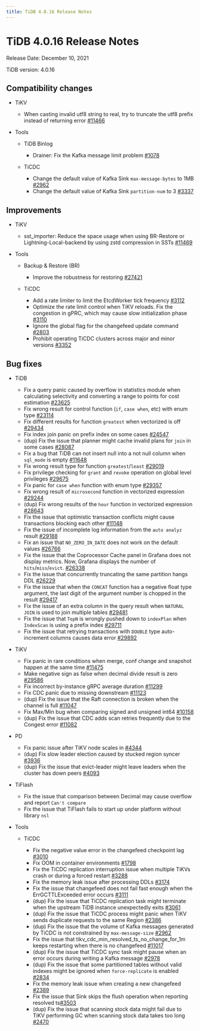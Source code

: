 ```yaml
---
title: TiDB 4.0.16 Release Notes
---
```


# TiDB 4.0.16 Release Notes

Release Date: December 10, 2021

TiDB version: 4.0.16

## Compatibility changes

+ TiKV

    - When casting invalid utf8 string to real, try to truncate the utf8 prefix instead of returning error [#11466](https://github.com/tikv/tikv/issues/11466)

+ Tools

    + TiDB Binlog

        - Drainer: Fix the Kafka message limit problem [#1078](https://github.com/pingcap/tidb-binlog/pull/1078)

    + TiCDC

        - Change the default value of Kafka Sink `max-message-bytes` to 1MB [#2962](https://github.com/pingcap/ticdc/issues/2962)
        - Change the default value of Kafka Sink `partition-num` to 3 [#3337](https://github.com/pingcap/ticdc/issues/3337)

## Improvements

+ TiKV

    - sst_importer: Reduce the space usage when using BR-Restore or Lightning-Local-backend by using zstd compression in SSTs  [#11469](https://github.com/tikv/tikv/issues/11469)

+ Tools

    + Backup & Restore (BR)

        - Improve the robustness for restoring [#27421](https://github.com/pingcap/tidb/issues/27421)

    + TiCDC

        - Add a rate limiter to limit the EtcdWorker tick frequency [#3112](https://github.com/pingcap/ticdc/issues/3112)
        - Optimize the rate limit control when TiKV reloads. Fix the congestion in gPRC, which may cause slow initialization phase [#3110](https://github.com/pingcap/ticdc/issues/3110)
        - Ignore the global flag for the changefeed update command [#2803](https://github.com/pingcap/ticdc/issues/2803)
        - Prohibit operating TiCDC clusters across major and minor versions [#3352](https://github.com/pingcap/ticdc/issues/3352)

## Bug fixes

+ TiDB

    - Fix a query panic caused by overflow in statistics module when calculating selectivity and converting a range to points for cost estimation [#23625](https://github.com/pingcap/tidb/issues/23625)
    - Fix wrong result for control function (`if`, `case when`, etc) with enum type [#23114](https://github.com/pingcap/tidb/issues/23114)
    - Fix different results for function `greatest` when vectorized is off [#29434](https://github.com/pingcap/tidb/issues/29434)
    - Fix index join panic on prefix index on some cases [#24547](https://github.com/pingcap/tidb/issues/24547)
    - (dup) Fix the issue that planner might cache invalid plans for `join` in some cases [#28087](https://github.com/pingcap/tidb/issues/28087)
    - Fix a bug that TiDB can not insert null into a not null column when `sql_mode` is empty [#11648](https://github.com/pingcap/tidb/issues/11648)
    - Fix wrong result type for function `greatest`/`least` [#29019](https://github.com/pingcap/tidb/issues/29019)
    - Fix privilege checking for `grant` and `revoke` operation on global level privileges [#29675](https://github.com/pingcap/tidb/issues/29675)
    - Fix panic for `case when` function with enum type [#29357](https://github.com/pingcap/tidb/issues/29357)
    - Fix wrong result of `microsecond` function in vectorized expression [#29244](https://github.com/pingcap/tidb/issues/29244)
    - (dup) Fix wrong results of the `hour` function in vectorized expression [#28643](https://github.com/pingcap/tidb/issues/28643)
    - Fix the issue that optimistic transaction conflicts might cause transactions blocking each other [#11148](https://github.com/tikv/tikv/issues/11148)
    - Fix the issue of incomplete log information from the `auto analyz` result [#29188](https://github.com/pingcap/tidb/issues/29188)
    - Fix an issue that `NO_ZERO_IN_DATE` does not work on the default values [#26766](https://github.com/pingcap/tidb/issues/26766)
    - Fix the issue that the Coprocessor Cache panel in Grafana does not display metrics. Now, Grafana displays the number of `hits`/`miss`/`evict`. [#26338](https://github.com/pingcap/tidb/issues/26338)
    - Fix the issue that concurrently truncating the same partition hangs DDL [#26229](https://github.com/pingcap/tidb/issues/26229)
    - Fix the issue that when the `CONCAT` function has a negative float type argument, the last digit of the argument number is chopped in the result  [#29417](https://github.com/pingcap/tidb/issues/29417)
    - Fix the issue of an extra column in the query result when `NATURAL JOIN` is used to join multiple tables [#29481](https://github.com/pingcap/tidb/issues/29481)
    - Fix the issue that `TopN` is wrongly pushed down to `indexPlan` when `IndexScan` is using a prefix index [#29711](https://github.com/pingcap/tidb/issues/29711)
    - Fix the issue that retrying transactions with `DOUBLE` type auto-increment columns causes data error [#29892](https://github.com/pingcap/tidb/issues/29892)
+ TiKV

    - Fix panic in rare conditions when merge, conf change and snapshot happen at the same time [#11475](https://github.com/tikv/tikv/issues/11475)
    - Make negative sign as false when decimal divide result is zero [#29586](https://github.com/pingcap/tidb/issues/29586)
    - Fix incorrect by-instance gRPC average duration [#11299](https://github.com/tikv/tikv/issues/11299)
    - Fix CDC panic due to missing downstream [#11123](https://github.com/tikv/tikv/issues/11123)
    - (dup) Fix the issue that the Raft connection is broken when the channel is full [#11047](https://github.com/tikv/tikv/issues/11047)
    - Fix Max/Min bug when comparing signed and unsigned int64 [#10158](https://github.com/tikv/tikv/issues/10158)
    - (dup) Fix the issue that CDC adds scan retries frequently due to the Congest error [#11082](https://github.com/tikv/tikv/issues/11082)

+ PD

    - Fix panic issue after TiKV node scales in [#4344](https://github.com/tikv/pd/issues/4344)
    - (dup) Fix slow leader election caused by stucked region syncer [#3936](https://github.com/tikv/pd/issues/3936)
    - (dup) Fix the issue that evict-leader might leave leaders when the cluster has down peers [#4093](https://github.com/tikv/pd/issues/4093)

+ TiFlash

    - Fix the issue that comparison between Decimal may cause overflow and report `Can't compare`
    - Fix the issue that TiFlash fails to start up under platform without library `nsl`

+ Tools

    + TiCDC

        - Fix the negative value error in the changefeed checkpoint lag [#3010](https://github.com/pingcap/ticdc/issues/3010)
        - Fix OOM in container environments [#1798](https://github.com/pingcap/ticdc/issues/1798)
        - Fix the TiCDC replication interruption issue when multiple TiKVs crash or during a forced restart [#3288](https://github.com/pingcap/ticdc/issues/3288)
        - Fix the memory leak issue after processing DDLs [#3174](https://github.com/pingcap/ticdc/issues/3174)
        - Fix the issue that changefeed does not fail fast enough when the ErrGCTTLExceeded error occurs [#3111](https://github.com/pingcap/ticdc/issues/3111)
        - (dup) Fix the issue that TiCDC replication task might terminate when the upstream TiDB instance unexpectedly exits [#3061](https://github.com/pingcap/ticdc/issues/3061)
        - (dup) Fix the issue that TiCDC process might panic when TiKV sends duplicate requests to the same Region [#2386](https://github.com/pingcap/ticdc/issues/2386)
        - (dup) Fix the issue that the volume of Kafka messages generated by TiCDC is not constrained by `max-message-size` [#2962](https://github.com/pingcap/ticdc/issues/2962)
        - Fix the issue that tikv_cdc_min_resolved_ts_no_change_for_1m keeps restarting when there is no changefeed [#11017](https://github.com/tikv/tikv/issues/11017)
        - (dup) Fix the issue that TiCDC sync task might pause when an error occurs during writing a Kafka message [#2978](https://github.com/pingcap/ticdc/issues/2978)
        - (dup) Fix the issue that some partitioned tables without valid indexes might be ignored when `force-replicate` is enabled [#2834](https://github.com/pingcap/ticdc/issues/2834)
        - Fix the memory leak issue when creating a new changefeed [#2389](https://github.com/pingcap/ticdc/issues/2389)
        - Fix the issue that Sink skips the flush operation when reporting resolved ts[#3503](https://github.com/pingcap/ticdc/issues/3503)
        - (dup) Fix the issue that scanning stock data might fail due to TiKV performing GC when scanning stock data takes too long [#2470](https://github.com/pingcap/ticdc/issues/2470)
